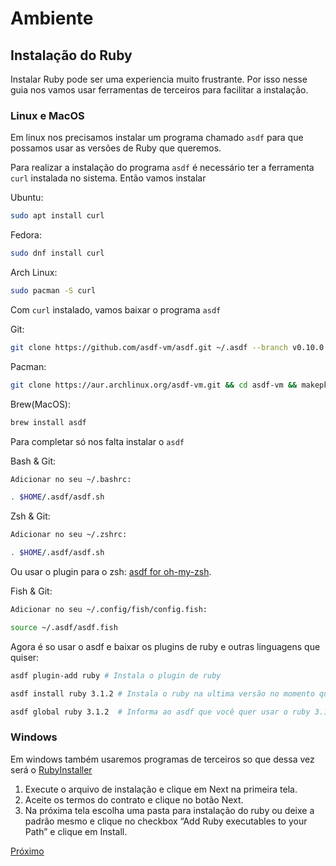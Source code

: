 # Ambiente

## Instalação do Ruby

Instalar Ruby pode ser uma experiencia muito frustrante. Por isso nesse guia nos vamos usar ferramentas de terceiros para facilitar a instalação.

### Linux e MacOS

Em linux nos precisamos instalar um programa chamado `asdf` para que possamos usar as versões de Ruby que queremos.

Para realizar a instalação do programa `asdf` é necessário ter a ferramenta `curl` instalada no sistema. Então vamos instalar

Ubuntu:

```bash
sudo apt install curl
```

Fedora:

```bash
sudo dnf install curl
```

Arch Linux:

```bash
sudo pacman -S curl
```

Com `curl` instalado, vamos baixar o programa `asdf`

Git:

```bash
git clone https://github.com/asdf-vm/asdf.git ~/.asdf --branch v0.10.0
```

Pacman:

```bash
git clone https://aur.archlinux.org/asdf-vm.git && cd asdf-vm && makepkg -si
```

Brew(MacOS):

```bash
brew install asdf
```

Para completar só nos falta instalar o `asdf`

Bash & Git:

```bash
Adicionar no seu ~/.bashrc:

. $HOME/.asdf/asdf.sh
```

Zsh & Git:

```bash
Adicionar no seu ~/.zshrc:

. $HOME/.asdf/asdf.sh
```

Ou usar o plugin para o zsh: [asdf for oh-my-zsh](https://github.com/ohmyzsh/ohmyzsh/tree/master/plugins/asdf).

Fish & Git:

```bash
Adicionar no seu ~/.config/fish/config.fish:

source ~/.asdf/asdf.fish
```

Agora é so usar o asdf e baixar os plugins de ruby e outras linguagens que quiser:

```bash
asdf plugin-add ruby # Instala o plugin de ruby

asdf install ruby 3.1.2 # Instala o ruby na ultima versão no momento que é a 3.1.2

asdf global ruby 3.1.2  # Informa ao asdf que você quer usar o ruby 3.1.2 em todo o sistema
```

### Windows

Em windows também usaremos programas de terceiros so que dessa vez será o [RubyInstaller](https://rubyinstaller.org/)

1. Execute o arquivo de instalação e clique em Next na primeira tela.
2. Aceite os termos do contrato e clique no botão Next.
3. Na próxima tela escolha uma pasta para instalação do ruby ou deixe a padrão mesmo e clique no checkbox “Add Ruby executables to your Path” e clique em Install.

[Próximo](3-ambiente-online.md)
